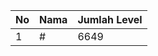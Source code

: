 | No | Nama            | Jumlah Level |
|----|-----------------|--------------|
| 1  | #    |    6649        |
